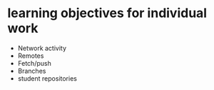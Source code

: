 # learning objectives for individual work

* Network activity
* Remotes
* Fetch/push
* Branches
* student repositories
